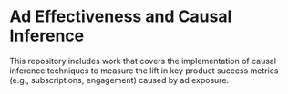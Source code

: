 # Ad Effectiveness and Causal Inference

This repository includes work that covers the implementation of causal inference techniques to measure the lift in key product success metrics (e.g., subscriptions, engagement) caused by ad exposure.